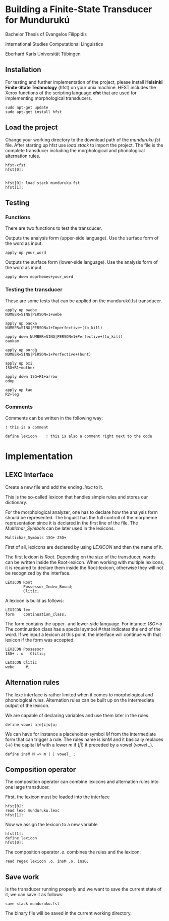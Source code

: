 # Building a Finite-State Transducer for Mundurukú

Bachelor Thesis of Evangelos Filippidis

International Studies Computational Linguistics

Eberhard Karls Universität Tübingen

## Installation

For testing and further implementation of the project, please install **Helsinki Finite-State Technology** (hfst) on your unix machine.
HFST includes the Xerox functions of the scripting language **xfst** that are used for implementing morphological transducers.

```
sudo apt-get update
sudo apt-get install hfst
```

## Load the project

Change your working directory to the download path of the *munduruku.fst* file.
After starting up hfst use *load stack* to import the project.
The file is the complete transducer including the morphological and phonological alternation rules.

```
hfst-xfst
hfst[0]:


hfst[0]: load stack munduruku.fst
hfst[1]: 
```

## Testing

### Functions

There are two functions to test the transducer.

Outputs the analysis form (upper-side language). Use the surface form of the word as input.

```
apply up your_word
```

Outputs the surface form (lower-side language). Use the analysis form of the word as input.

```
apply down moprhemes+your_word
```

### Testing the transducer

These are some tests that can be applied on the mundurukú.fst transducer.

```
apply up owebe
NUMBER=SING|PERSON=1+webe

apply up oaoka
NUMBER=SING|PERSON=1+Imperfective+(to_kill)

apply down NUMBER=SING|PERSON=1+Perfective+(to_kill)
oaokam

apply up ooroɡ̃
NUMBER=SING|PERSON=1+Perfective+(hunt)

apply up oxi
1SG+R1+mother

apply down 1SG+R1+arrow
odop

apply up tao
R2+leg
```
### Comments

Comments can be written in the following way:
```
! this is a comment

define lexicon    ! this is also a comment right next to the code
```

# Implementation

## LEXC Interface

Create a new file and add the ending *.lexc* to it.

This is the so-called lexicon that handles simple rules and stores our dictionary.


For the morphological analyzer, one has to declare how the analysis form should be represented. The linguist has the full controll of the morpheme representation since it is declared in the first line of the file. The *Multichar_Symbols* can be later used in the lexicons.
```
Multichar_Symbols 1SG+ 2SG+
```

First of all, lexicons are declared by using *LEXICON* and then the name of it.

The first lexicon is *Root*. Depending on the size of the transducer, words can be written inside the Root-lexicon. When working with multiple lexicons, it is required to declare them inside the Root-lexicon, otherwise they will not be recognized by the interface.
```
LEXICON Root
        Possessor_Index_Bound;
        Clitic;
```

A lexicon is build as follows:

```
LEXICON lex
form    continuation_class;
```

The form contains the upper- and lower-side language. For intance: *1SG+:o*
The continuation class has a special symbol *#* that indicates the end of the word. If we input a lexicon at this point, the interface will continue with that lexicon if the form was accepted.

```
LEXICON Possessor
1SG+ : o   Clitic;

LEXICON Clitic
webe     #;
```

## Alternation rules

The lexc interface is rather limited when it comes to morphological and phonological rules. Alternation rules can be built up on the intermediate output of the lexicon.

We are capable of declaring variables and use them later in the rules.
```
define vowel a|e|i|o|u;
```

We can have for instance a placeholder-symbol *M* from the intermediate form that can trigger a rule.
The rules name is isnM and it basically replaces (*->*) the capital *M* with a lower *m* if (*||*) it preceded by a vowel (*vowel _*).
```
define insM M −> m | | vowel_ ;
```

## Composition operator

The composition operator can combine lexicons and alternation rules into one large transducer.

First, the lexicon must be loaded into the interface
```
hfst[0]:
read lexc munduruku.lexc
hfst[1]:
```

Now we assign the lexicon to a new variable

```
hfst[1]:
define lexicon
hfst[0]:
```

The composition operator *.o.* combines the rules and the lexicon:
```
read regex lexicon .o. insM .o. insG;
```

## Save work

Is the transducer running properly and we want to save the current state of it, we can save it as follows:
```
save stack munduruku.fst
```
The binary file will be saved in the current working directory.
